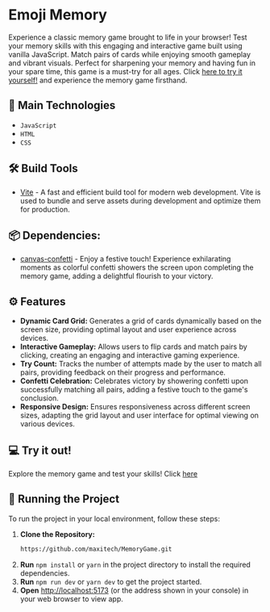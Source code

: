 # Emoji Memory
Experience a classic memory game brought to life in your browser! Test your memory skills with this engaging and interactive game built using vanilla JavaScript. Match pairs of cards while enjoying smooth gameplay and vibrant visuals. Perfect for sharpening your memory and having fun in your spare time, this game is a must-try for all ages. 
Click [here to try it yourself!](https://memoryproto.netlify.app/) and experience the memory game firsthand.


## 🚀 Main Technologies
* `JavaScript`
* `HTML`
* `CSS`

## 🛠️ Build Tools
* [Vite](https://vitejs.dev/) - A fast and efficient build tool for modern web development. Vite is used to bundle and serve assets during development and optimize them for production.

## 📦 Dependencies:
* [canvas-confetti](https://www.npmjs.com/package/canvas-confetti) - Enjoy a festive touch! Experience exhilarating moments as colorful confetti showers the screen upon completing the memory game, adding a delightful flourish to your victory. 

## :gear: Features 
- **Dynamic Card Grid:** Generates a grid of cards dynamically based on the screen size, providing optimal layout and user experience across devices.
- **Interactive Gameplay:** Allows users to flip cards and match pairs by clicking, creating an engaging and interactive gaming experience.
- **Try Count:** Tracks the number of attempts made by the user to match all pairs, providing feedback on their progress and performance.
- **Confetti Celebration:** Celebrates victory by showering confetti upon successfully matching all pairs, adding a festive touch to the game's conclusion.
- **Responsive Design:** Ensures responsiveness across different screen sizes, adapting the grid layout and user interface for optimal viewing on various devices.

## :computer: Try it out!
  Explore the memory game and test your skills! Click [here](https://memoryproto.netlify.app/)


## :vertical_traffic_light: Running the Project
To run the project in your local environment, follow these steps: 
1. **Clone the Repository:**
   ```bash
   https://github.com/maxitech/MemoryGame.git
2. **Run** `npm install` or `yarn` in the project directory to install the required dependencies.
3. **Run** `npm run dev` or `yarn dev` to get the project started.
4. **Open** [http://localhost:5173](http://localhost:5173) (or the address shown in your console) in your web browser to view app.
